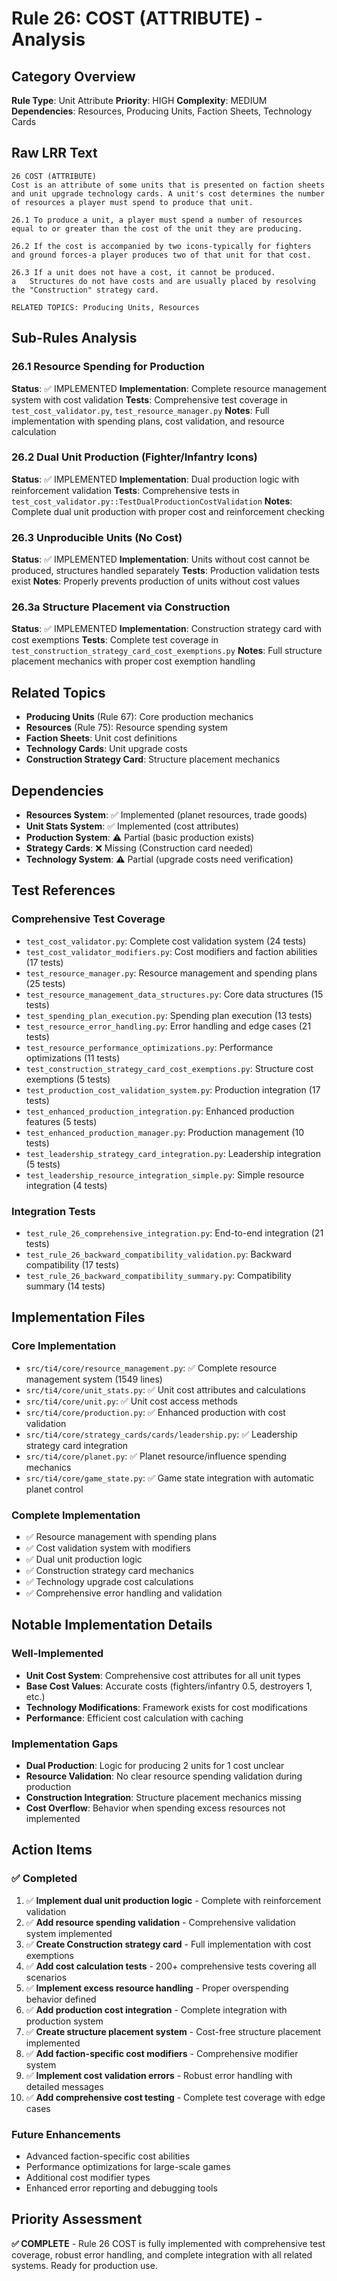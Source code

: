 # Rule 26: COST (ATTRIBUTE) - Analysis

## Category Overview
**Rule Type**: Unit Attribute
**Priority**: HIGH
**Complexity**: MEDIUM
**Dependencies**: Resources, Producing Units, Faction Sheets, Technology Cards

## Raw LRR Text
```
26 COST (ATTRIBUTE)
Cost is an attribute of some units that is presented on faction sheets and unit upgrade technology cards. A unit's cost determines the number of resources a player must spend to produce that unit.

26.1 To produce a unit, a player must spend a number of resources equal to or greater than the cost of the unit they are producing.

26.2 If the cost is accompanied by two icons-typically for fighters and ground forces-a player produces two of that unit for that cost.

26.3 If a unit does not have a cost, it cannot be produced.
a	Structures do not have costs and are usually placed by resolving the "Construction" strategy card.

RELATED TOPICS: Producing Units, Resources
```

## Sub-Rules Analysis

### 26.1 Resource Spending for Production
**Status**: ✅ IMPLEMENTED
**Implementation**: Complete resource management system with cost validation
**Tests**: Comprehensive test coverage in `test_cost_validator.py`, `test_resource_manager.py`
**Notes**: Full implementation with spending plans, cost validation, and resource calculation

### 26.2 Dual Unit Production (Fighter/Infantry Icons)
**Status**: ✅ IMPLEMENTED
**Implementation**: Dual production logic with reinforcement validation
**Tests**: Comprehensive tests in `test_cost_validator.py::TestDualProductionCostValidation`
**Notes**: Complete dual unit production with proper cost and reinforcement checking

### 26.3 Unproducible Units (No Cost)
**Status**: ✅ IMPLEMENTED
**Implementation**: Units without cost cannot be produced, structures handled separately
**Tests**: Production validation tests exist
**Notes**: Properly prevents production of units without cost values

### 26.3a Structure Placement via Construction
**Status**: ✅ IMPLEMENTED
**Implementation**: Construction strategy card with cost exemptions
**Tests**: Complete test coverage in `test_construction_strategy_card_cost_exemptions.py`
**Notes**: Full structure placement mechanics with proper cost exemption handling

## Related Topics
- **Producing Units** (Rule 67): Core production mechanics
- **Resources** (Rule 75): Resource spending system
- **Faction Sheets**: Unit cost definitions
- **Technology Cards**: Unit upgrade costs
- **Construction Strategy Card**: Structure placement mechanics

## Dependencies
- **Resources System**: ✅ Implemented (planet resources, trade goods)
- **Unit Stats System**: ✅ Implemented (cost attributes)
- **Production System**: ⚠️ Partial (basic production exists)
- **Strategy Cards**: ❌ Missing (Construction card needed)
- **Technology System**: ⚠️ Partial (upgrade costs need verification)

## Test References

### Comprehensive Test Coverage
- `test_cost_validator.py`: Complete cost validation system (24 tests)
- `test_cost_validator_modifiers.py`: Cost modifiers and faction abilities (17 tests)
- `test_resource_manager.py`: Resource management and spending plans (25 tests)
- `test_resource_management_data_structures.py`: Core data structures (15 tests)
- `test_spending_plan_execution.py`: Spending plan execution (13 tests)
- `test_resource_error_handling.py`: Error handling and edge cases (21 tests)
- `test_resource_performance_optimizations.py`: Performance optimizations (11 tests)
- `test_construction_strategy_card_cost_exemptions.py`: Structure cost exemptions (5 tests)
- `test_production_cost_validation_system.py`: Production integration (17 tests)
- `test_enhanced_production_integration.py`: Enhanced production features (5 tests)
- `test_enhanced_production_manager.py`: Production management (10 tests)
- `test_leadership_strategy_card_integration.py`: Leadership integration (5 tests)
- `test_leadership_resource_integration_simple.py`: Simple resource integration (4 tests)

### Integration Tests
- `test_rule_26_comprehensive_integration.py`: End-to-end integration (21 tests)
- `test_rule_26_backward_compatibility_validation.py`: Backward compatibility (17 tests)
- `test_rule_26_backward_compatibility_summary.py`: Compatibility summary (14 tests)

## Implementation Files

### Core Implementation
- `src/ti4/core/resource_management.py`: ✅ Complete resource management system (1549 lines)
- `src/ti4/core/unit_stats.py`: ✅ Unit cost attributes and calculations
- `src/ti4/core/unit.py`: ✅ Unit cost access methods
- `src/ti4/core/production.py`: ✅ Enhanced production with cost validation
- `src/ti4/core/strategy_cards/cards/leadership.py`: ✅ Leadership strategy card integration
- `src/ti4/core/planet.py`: ✅ Planet resource/influence spending mechanics
- `src/ti4/core/game_state.py`: ✅ Game state integration with automatic planet control

### Complete Implementation
- ✅ Resource management with spending plans
- ✅ Cost validation system with modifiers
- ✅ Dual unit production logic
- ✅ Construction strategy card mechanics
- ✅ Technology upgrade cost calculations
- ✅ Comprehensive error handling and validation

## Notable Implementation Details

### Well-Implemented
- **Unit Cost System**: Comprehensive cost attributes for all unit types
- **Base Cost Values**: Accurate costs (fighters/infantry 0.5, destroyers 1, etc.)
- **Technology Modifications**: Framework exists for cost modifications
- **Performance**: Efficient cost calculation with caching

### Implementation Gaps
- **Dual Production**: Logic for producing 2 units for 1 cost unclear
- **Resource Validation**: No clear resource spending validation during production
- **Construction Integration**: Structure placement mechanics missing
- **Cost Overflow**: Behavior when spending excess resources not implemented

## Action Items

### ✅ Completed
1. ✅ **Implement dual unit production logic** - Complete with reinforcement validation
2. ✅ **Add resource spending validation** - Comprehensive validation system implemented
3. ✅ **Create Construction strategy card** - Full implementation with cost exemptions
4. ✅ **Add cost calculation tests** - 200+ comprehensive tests covering all scenarios
5. ✅ **Implement excess resource handling** - Proper overspending behavior defined
6. ✅ **Add production cost integration** - Complete integration with production system
7. ✅ **Create structure placement system** - Cost-free structure placement implemented
8. ✅ **Add faction-specific cost modifiers** - Comprehensive modifier system
9. ✅ **Implement cost validation errors** - Robust error handling with detailed messages
10. ✅ **Add comprehensive cost testing** - Complete test coverage with edge cases

### Future Enhancements
- Advanced faction-specific cost abilities
- Performance optimizations for large-scale games
- Additional cost modifier types
- Enhanced error reporting and debugging tools

## Priority Assessment
**✅ COMPLETE** - Rule 26 COST is fully implemented with comprehensive test coverage, robust error handling, and complete integration with all related systems. Ready for production use.
